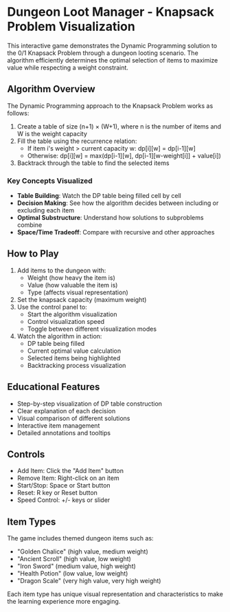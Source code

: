 # Dungeon Loot Manager - Knapsack Problem Visualization

This interactive game demonstrates the Dynamic Programming solution to the 0/1 Knapsack Problem through a dungeon looting scenario. The algorithm efficiently determines the optimal selection of items to maximize value while respecting a weight constraint.

## Algorithm Overview

The Dynamic Programming approach to the Knapsack Problem works as follows:

1. Create a table of size (n+1) × (W+1), where n is the number of items and W is the weight capacity
2. Fill the table using the recurrence relation:
   - If item i's weight > current capacity w: dp[i][w] = dp[i-1][w]
   - Otherwise: dp[i][w] = max(dp[i-1][w], dp[i-1][w-weight[i]] + value[i])
3. Backtrack through the table to find the selected items

### Key Concepts Visualized

- **Table Building**: Watch the DP table being filled cell by cell
- **Decision Making**: See how the algorithm decides between including or excluding each item
- **Optimal Substructure**: Understand how solutions to subproblems combine
- **Space/Time Tradeoff**: Compare with recursive and other approaches

## How to Play

1. Add items to the dungeon with:
   - Weight (how heavy the item is)
   - Value (how valuable the item is)
   - Type (affects visual representation)
2. Set the knapsack capacity (maximum weight)
3. Use the control panel to:
   - Start the algorithm visualization
   - Control visualization speed
   - Toggle between different visualization modes
4. Watch the algorithm in action:
   - DP table being filled
   - Current optimal value calculation
   - Selected items being highlighted
   - Backtracking process visualization

## Educational Features

- Step-by-step visualization of DP table construction
- Clear explanation of each decision
- Visual comparison of different solutions
- Interactive item management
- Detailed annotations and tooltips

## Controls

- Add Item: Click the "Add Item" button
- Remove Item: Right-click on an item
- Start/Stop: Space or Start button
- Reset: R key or Reset button
- Speed Control: +/- keys or slider

## Item Types

The game includes themed dungeon items such as:
- "Golden Chalice" (high value, medium weight)
- "Ancient Scroll" (high value, low weight)
- "Iron Sword" (medium value, high weight)
- "Health Potion" (low value, low weight)
- "Dragon Scale" (very high value, very high weight)

Each item type has unique visual representation and characteristics to make the learning experience more engaging. 